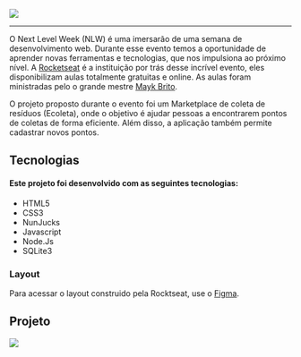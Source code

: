 ![](https://imgur.com/KTXQKS7.png)

------------


O Next Level Week (NLW) é uma imersarão de uma semana de desenvolvimento web. Durante esse evento temos a oportunidade de aprender novas ferramentas e tecnologias, que nos impulsiona ao próximo nível. A [Rocketseat](https://rocketseat.com.br/ "Rocketseat") é a instituição por trás desse incrível evento, eles disponibilizam aulas totalmente gratuitas e online. As aulas foram ministradas pelo o grande mestre [Mayk Brito](https://github.com/maykbrito "Mayk Brito").

O projeto proposto durante o evento foi um Marketplace de coleta de resíduos (Ecoleta), onde o objetivo é ajudar pessoas a encontrarem pontos de coletas de forma eficiente. Além disso, a aplicação também permite cadastrar novos pontos.


## Tecnologias
#### Este projeto foi desenvolvido com as seguintes tecnologias:

- HTML5
- CSS3
- NunJucks
- Javascript
- Node.Js
- SQLite3

### Layout

Para acessar o layout construido pela Rocktseat, use o [Figma](https://www.figma.com/file/1SxgOMojOB2zYT0Mdk28lB/?viewer=1&node-id= "Figma").


## Projeto
![](https://i.imgur.com/WfQGquU.png)


